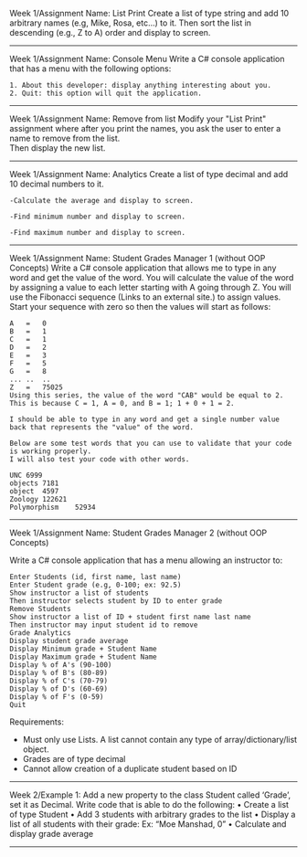 Week 1/Assignment Name: List Print
	Create a list of type string and add 10 arbitrary names (e.g, Mike, Rosa, etc...) to it. 
	Then sort the list in descending (e.g., Z to A) order and display to screen.
_______________________________________________________________________________________________________________________________________________________________________
Week 1/Assignment Name: Console Menu
	Write a C# console application that has a menu with the following options:

	1. About this developer: display anything interesting about you.
	2. Quit: this option will quit the application. 
_______________________________________________________________________________________________________________________________________________________________________
Week 1/Assignment Name: Remove from list
	Modify your "List Print" assignment where after you print the names, you ask the user to enter a name to remove from the list.  
	Then display the new list.
_______________________________________________________________________________________________________________________________________________________________________
Week 1/Assignment Name: Analytics
	Create a list of type decimal and add 10  decimal numbers to it.

	-Calculate the average and display to screen.

	-Find minimum number and display to screen.

	-Find maximum number and display to screen.
_______________________________________________________________________________________________________________________________________________________________________
Week 1/Assignment Name: Student Grades Manager 1 (without OOP Concepts)
	Write a C# console application that allows me to type in any word and get the value of the word. 
	You will calculate the value of the word by assigning a value to each letter starting with A going through Z. 
	You will use the Fibonacci sequence (Links to an external site.) to assign values.  
	Start your sequence with zero so then the values will start as follows:

	A	=	0
	B	=	1
	C	=	1
	D	=	2
	E	=	3
	F	=	5
	G	=	8
	...	..	..
	Z	=	75025
	Using this series, the value of the word "CAB" would be equal to 2. 
	This is because C = 1, A = 0, and B = 1; 1 + 0 + 1 = 2.

	I should be able to type in any word and get a single number value back that represents the "value" of the word. 

	Below are some test words that you can use to validate that your code is working properly. 
	I will also test your code with other words. 

	UNC	6999
	objects	7181
	object	4597
	Zoology	122621
	Polymorphism	52934
_______________________________________________________________________________________________________________________________________________________________________
Week 1/Assignment Name: Student Grades Manager 2 (without OOP Concepts)
	
Write a C# console application that has a menu allowing an instructor to:

	Enter Students (id, first name, last name)
	Enter Student grade (e.g, 0-100; ex: 92.5)
	Show instructor a list of students
	Then instructor selects student by ID to enter grade
	Remove Students 
	Show instructor a list of ID + student first name last name
	Then instructor may input student id to remove 
	Grade Analytics 
	Display student grade average
	Display Minimum grade + Student Name
	Display Maximum grade + Student Name
	Display % of A's (90-100)
	Display % of B's (80-89)
	Display % of C's (70-79)
	Display % of D's (60-69)
	Display % of F's (0-59)
	Quit
	
Requirements:
- Must only use Lists. A list cannot contain any type of array/dictionary/list object.
- Grades are of type decimal
- Cannot allow creation of a duplicate student based on ID
_______________________________________________________________________________________________________________________________________________________________________
Week 2/Example 1:
Add a new property to the class Student called ‘Grade’, set it as 
Decimal.
Write code that is able to do the following:
• Create a list of type Student
• Add 3 students with arbitrary grades to the list
• Display a list of all students with their grade: Ex: “Moe Manshad, 0”
• Calculate and display grade average
_______________________________________________________________________________________________________________________________________________________________________
